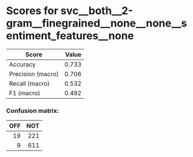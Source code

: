 # Scores for svc__both__2-gram__finegrained__none__none__sentiment_features__none
|      Score      |Value|
|-----------------|----:|
|Accuracy         |0.733|
|Precision (macro)|0.706|
|Recall (macro)   |0.532|
|F1 (macro)       |0.492|

### Confusion matrix:
|OFF|NOT|
|--:|--:|
| 19|221|
|  9|611|
